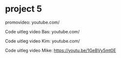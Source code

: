 # project 5
promovideo: youtube.com/

Code uitleg video Bas: youtube.com/

Code uitleg video Kim: youtube.com/

Code uitleg video Mike: https://youtu.be/1GeBVy5mt0E
